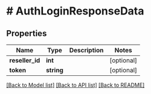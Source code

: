 # # AuthLoginResponseData

## Properties

Name | Type | Description | Notes
------------ | ------------- | ------------- | -------------
**reseller_id** | **int** |  | [optional]
**token** | **string** |  | [optional]

[[Back to Model list]](../../README.md#models) [[Back to API list]](../../README.md#endpoints) [[Back to README]](../../README.md)
